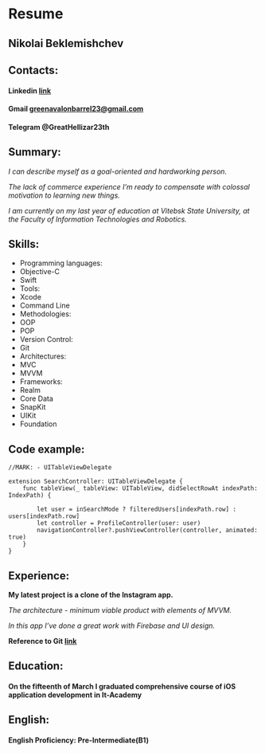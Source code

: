 # Resume

## Nikolai Beklemishchev

## Contacts:
#### Linkedin [link](https://www.linkedin.com/in/nikolai-beklemishchev-1420651b4/)

#### Gmail greenavalonbarrel23@gmail.com

#### Telegram @GreatHellizar23th

## Summary:

*I can describe myself as a goal-oriented and hardworking person.*

*The lack of commerce experience I’m ready to compensate with colossal motivation to learning new things.*

*I am currently on my last year of education at Vitebsk State University, at the Faculty of Information Technologies and Robotics.*

## Skills:

* Programming languages:
 * Objective-C
 * Swift
* Tools:
 * Xcode
 * Command Line
* Methodologies:
 * OOP
 * POP
* Version Control:
 * Git
* Architectures:
 * MVC
 * MVVM
* Frameworks:
 * Realm
 * Core Data
 * SnapKit
 * UIKit
 * Foundation
 
## Code example:

```
//MARK: - UITableViewDelegate

extension SearchController: UITableViewDelegate {
    func tableView(_ tableView: UITableView, didSelectRowAt indexPath: IndexPath) {

        let user = inSearchMode ? filteredUsers[indexPath.row] : users[indexPath.row]
        let controller = ProfileController(user: user)
        navigationController?.pushViewController(controller, animated: true)
    }
}
```

## Experience:

**My latest project is a clone of the Instagram app.**

*The architecture - minimum viable product with elements of MVVM.*

*In this app I’ve done a great work with Firebase and UI design.*

**Reference to Git [link](https://github.com/Hades2333/InstagramF)**

## Education:

#### On the fifteenth of March I graduated comprehensive course of iOS application development in It-Academy

## English:

#### English Proficiency: Pre-Intermediate(B1) 


